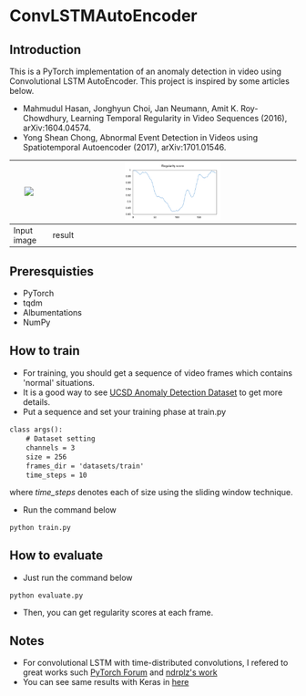# ConvLSTMAutoEncoder

## Introduction

This is a PyTorch implementation of an anomaly detection in video using Convolutional LSTM AutoEncoder. This project is inspired by some articles below.
* Mahmudul Hasan, Jonghyun Choi, Jan Neumann, Amit K. Roy-Chowdhury, Learning Temporal Regularity in Video Sequences (2016), arXiv:1604.04574.
* Yong Shean Chong, Abnormal Event Detection in Videos using Spatiotemporal Autoencoder (2017), arXiv:1701.01546.

| <img src="results/Test001.gif" width="40%"> | <img src="results/Test001.png" width="40%"> |
|---|---|
| Input image | result |

## Preresquisties
* PyTorch
* tqdm
* Albumentations
* NumPy

## How to train

* For training, you should get a sequence of video frames which contains 'normal' situations.
* It is a good way to see [UCSD Anomaly Detection Dataset](http://www.svcl.ucsd.edu/projects/anomaly/dataset.html) to get more details.
* Put a sequence and set your training phase at train.py

```
class args():
    # Dataset setting
    channels = 3
    size = 256
    frames_dir = 'datasets/train'
    time_steps = 10
```
where *time_steps* denotes each of size using the sliding window technique.
* Run the command below
```
python train.py
```

## How to evaluate
* Just run the command below
```
python evaluate.py
```
* Then, you can get regularity scores at each frame.

## Notes
* For convolutional LSTM with time-distributed convolutions, I refered to great works such
[PyTorch Forum](https://discuss.pytorch.org/t/timedistributed-cnn/51707/2) and 
[ndrplz's work](https://github.com/ndrplz/ConvLSTM_pytorch)
* You can see same results with Keras in [here](https://github.com/hashemsellat/Video-Anomaly-Detection)